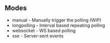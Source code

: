 ## Modes

-   manual - Manually trigger the polling (WIP)
-   longpolling - Interval based repeating polling
-   websocket - WS based polling
-   sse - Server-sent events
